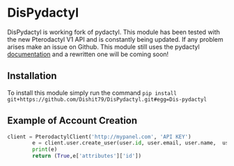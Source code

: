 DisPydactyl
======

DisPydactyl is working fork of pydactyl. This module has been tested with the new Pterodactyl V1 API and is constantly being updated. If any problem arises make an issue on Github. This module still uses the pydactyl [documentation](https://pydactyl.readthedocs.io/en/latest/) and a rewritten one will be coming soon!


## Installation

To install this module simply run the command ``pip install git+https://github.com/Dishit79/DisPydactyl.git#egg=Dis-pydactyl``


## Example of Account Creation

```python
client = PterodactylClient('http://mypanel.com', 'API KEY')
        e = client.user.create_user(user.id, user.email, user.name,  user.discriminator, external_id=None, password=password, root_admin=False, language='en')
        print(e)
        return (True,e['attributes']['id'])
```
